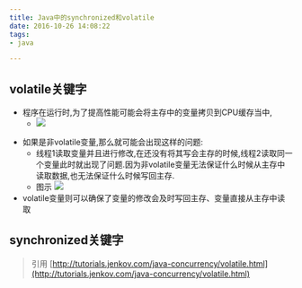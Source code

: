 ```yaml
---
title: Java中的synchronized和volatile
date: 2016-10-26 14:08:22
tags:
- java

---
```

## volatile关键字
* 程序在运行时,为了提高性能可能会将主存中的变量拷贝到CPU缓存当中,
	* ![](http://7xkzud.com1.z0.glb.clouddn.com/16-10-26/52900619.jpg)
<!--more-->
* 如果是非volatile变量,那么就可能会出现这样的问题:	
	* 线程1读取变量并且进行修改,在还没有将其写会主存的时候,线程2读取同一个变量此时就出现了问题.因为非volatile变量无法保证什么时候从主存中读取数据,也无法保证什么时候写回主存.
	* 图示 ![](http://7xkzud.com1.z0.glb.clouddn.com/16-10-26/49586736.jpg)
* volatile变量则可以确保了变量的修改会及时写回主存、变量直接从主存中读取

## synchronized关键字

>引用 [http://tutorials.jenkov.com/java-concurrency/volatile.html](http://tutorials.jenkov.com/java-concurrency/volatile.html)
